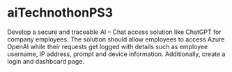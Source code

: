 # aiTechnothonPS3
Develop a secure and traceable AI – Chat access solution like ChatGPT for company employees. The solution should allow employees to access Azure OpenAI while their requests get logged with details such as employee username, IP address, prompt and device information. Additionally, create a login and dashboard page.
